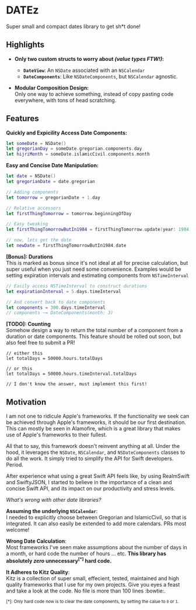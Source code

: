 
# DATEz

Super small and compact dates library to get sh*t done!

## Highlights

+ __Only two custom structs to worry about _(value types FTW!)_:__
  - __`DateView`__: An `NSDate` associated with an `NSCalendar`
  - __`DateComponents`__: Like `NSDateComponents`, but `NSCalendar` agnostic.
  
+ __Modular Composition Design:__<br />
Only one way to achieve something, instead of copy pasting code everywhere, with tons of head scratching.

## Features

__Quickly and Expicility Access Date Components:__

```swift
let someDate = NSDate()
let gregorianDay = someDate.gregorian.components.day
let hijriMonth = someDate.islamicCivil.components.month
```

__Easy and Concise Date Manipulation:__

```swift
let date = NSDate()
let gregorianDate = date.gregorian

// Adding components
let tomorrow = gregorianDate + 1.day

// Relative accessors
let firstThingTomorrow = tomorrow.beginningOfDay

// Easy tweaking
let firstThingTomorrowButIn1984 = firstThingTomorrow.update(year: 1984)

// now, lets get the date
let newDate = firstThingTomorrowButIn1984.date
```

__[Bonus]: Durations__<br />
This is marked as bonus since it's not ideal at all for precise calculation, but super useful when you just need some convenience. Examples would be setting expiration intervals and estimating components from `NSTimeInterval`

```swift
// Easily access NSTimeInterval to construct durations
let expirationInterval = 5.days.timeInterval

// And convert back to date components
let components = 300.days.timeInterval
// components ~= DateComponents(month: 3)
```

__[TODO]: Counting__<br />
Somehow design a way to return the total number of a component from a duration or date components.
This feature should be rolled out soon, but also feel free to submit a PR!

```
// either this
let totalDays = 50000.hours.totalDays

// or this
let totalDays = 50000.hours.timeInterval.totalDays

// I don't know the answer, must implement this first!
```


## Motivation

I am not one to ridicule Apple's frameworks. If the functionality we seek can be achieved through Apple's frameworks, it should be our first destination. This can mostly be seen in Alamofire, which is a great library that makes use of Apple's frameworks to their fullest. 

All that to say, this framework doesn't reinvent anything at all. Under the hood, it leverages the `NSDate`, `NSCalendar`, and `NSDateComponents` classes to do all the work. It simply tried to simplify the API for Swift developers. Period.

After experience what using a great Swift API feels like, by using RealmSwift and SwiftyJSON, I started to believe in the importance of a clean and concise Swift API, and its impact on our productivity and stress levels.

_What's wrong with other date libraries?_

__Assuming the underlying `NSCalendar`__:<br />
I needed to explicitly choose between Gregorian and IslamicCivil, so that is integrated. It can also easily be extended to add more calendars. PRs most welcome!

__Wrong Date Calculation__:<br />
Most frameworks I've seen make assumptions about the number of days in a month, or hard code the number of hours ... etc. __This library has absolutely _zero_ unnecessary<sup>[*]</sup> hard code.__

__It Adheres to Kitz Quality__:<br />
Kitz is a collection of super small, effecient, tested, maintained and high quality frameworks that I use for my own projects. Give you eyes a feast and take a look at the code. No file is more than 100 lines :bowtie:.

<sup>[*]: Only hard code now is to clear the date components, by setting the calue to `0` or `1`.</sup>
